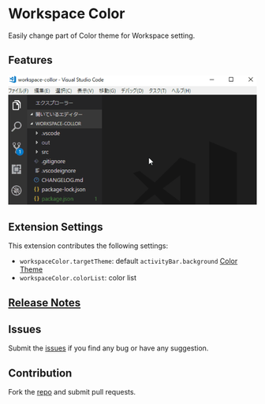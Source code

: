# Workspace Color

Easily change part of Color theme for Workspace setting.
## Features

![usage](images/usage.gif)

## Extension Settings

This extension contributes the following settings:

* `workspaceColor.targetTheme`: default `activityBar.background` [Color Theme](https://code.visualstudio.com/docs/getstarted/theme-color-reference)
* `workspaceColor.colorList`: color list

## [Release Notes](CHANGELOG.md)

## Issues
Submit the [issues](https://github.com/saitofjp/vscode-workspace-collor/issues) if you find any bug or have any suggestion.

## Contribution
Fork the [repo](https://github.com/saitofjp/vscode-workspace-collor) and submit pull requests.
